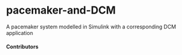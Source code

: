 # pacemaker-and-DCM
A pacemaker system modelled in Simulink with a corresponding DCM application

#### Contributors
<!---
add your credits here
-->
